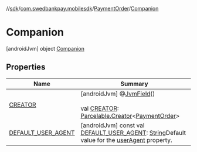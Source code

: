 //[sdk](../../../../index.md)/[com.swedbankpay.mobilesdk](../../index.md)/[PaymentOrder](../index.md)/[Companion](index.md)



# Companion  
 [androidJvm] object [Companion](index.md)   


## Properties  
  
|  Name |  Summary | 
|---|---|
| <a name="com.swedbankpay.mobilesdk/PaymentOrder.Companion/CREATOR/#/PointingToDeclaration/"></a>[CREATOR](-c-r-e-a-t-o-r.md)| <a name="com.swedbankpay.mobilesdk/PaymentOrder.Companion/CREATOR/#/PointingToDeclaration/"></a> [androidJvm] @[JvmField](https://kotlinlang.org/api/latest/jvm/stdlib/kotlin.jvm/-jvm-field/index.html)()  <br>  <br>val [CREATOR](-c-r-e-a-t-o-r.md): [Parcelable.Creator](https://developer.android.com/reference/kotlin/android/os/Parcelable.Creator.html)<[PaymentOrder](../index.md)>   <br>|
| <a name="com.swedbankpay.mobilesdk/PaymentOrder.Companion/DEFAULT_USER_AGENT/#/PointingToDeclaration/"></a>[DEFAULT_USER_AGENT](-d-e-f-a-u-l-t_-u-s-e-r_-a-g-e-n-t.md)| <a name="com.swedbankpay.mobilesdk/PaymentOrder.Companion/DEFAULT_USER_AGENT/#/PointingToDeclaration/"></a> [androidJvm] const val [DEFAULT_USER_AGENT](-d-e-f-a-u-l-t_-u-s-e-r_-a-g-e-n-t.md): [String](https://kotlinlang.org/api/latest/jvm/stdlib/kotlin/-string/index.html)Default value for the [userAgent](../user-agent.md) property.   <br>|

